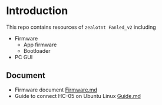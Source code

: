 # Introduction
This repo contains resources of `zealotnt Fanled_v2` including
- Firmware
    + App firmware
    + Bootloader
- PC GUI

## Document
+ Firmware document [Firmware.md](Firmware/Firmware.md)
+ Guide to connect HC-05 on Ubuntu Linux [Guide.md](Doc/note/connect_HC_05.md)
